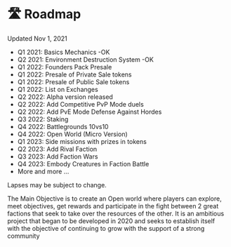 # 🛣 Roadmap

Updated Nov 1, 2021

* Q1 2021: Basics Mechanics -OK
* Q2 2021: Environment Destruction System -OK
* Q1 2022: Founders Pack Presale
* Q1 2022: Presale of Private Sale tokens
* Q1 2022: Presale of Public Sale tokens
* Q1 2022: List on Exchanges
* Q2 2022: Alpha version released
* Q2 2022: Add Competitive PvP Mode duels
* Q2 2022: Add PvE Mode Defense Against Hordes
* Q3 2022: Staking
* Q4 2022: Battlegrounds 10vs10
* Q4 2022: Open World (Micro Version)
* Q1 2023: Side missions with prizes in tokens
* Q2 2023: Add Rival Faction
* Q3 2023: Add Faction Wars
* Q4 2023: Embody Creatures in Faction Battle
* More and more ...

Lapses may be subject to change.

The Main Objective is to create an Open world where players can explore, meet objectives, get rewards and participate in the fight between 2 great factions that seek to take over the resources of the other. It is an ambitious project that began to be developed in 2020 and seeks to establish itself with the objective of continuing to grow with the support of a strong community
